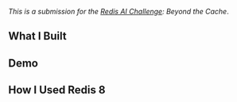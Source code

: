 *This is a submission for the [Redis AI Challenge](https://dev.to/challenges/redis-2025-07-23): Beyond the Cache*.

## What I Built
<!-- Share an overview about your project. -->

## Demo
<!-- Share a link to your app and/or a video and include some screenshots here. -->

## How I Used Redis 8
<!-- Explain how you used Redis 8 for capabilities beyond caching. Did you use it as a primary database, for search, or combine multiple features like streams and pub/sub? -->
